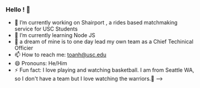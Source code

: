 ### Hello ! 👋

- 🔭 I’m currently working on Shairport , a rides based matchmaking service for USC Students
- 🌱 I’m currently learning Node JS 
- 💭 a dream of mine is to one day lead my own team as a Chief Techinical Officier
- 📫 How to reach me: toanh@usc.edu
- 😄 Pronouns: He/Him
- ⚡ Fun fact: I love playing and watching basketball. I am from Seattle WA, so I don't have a team but I love watching the warriors.🏀
-->
